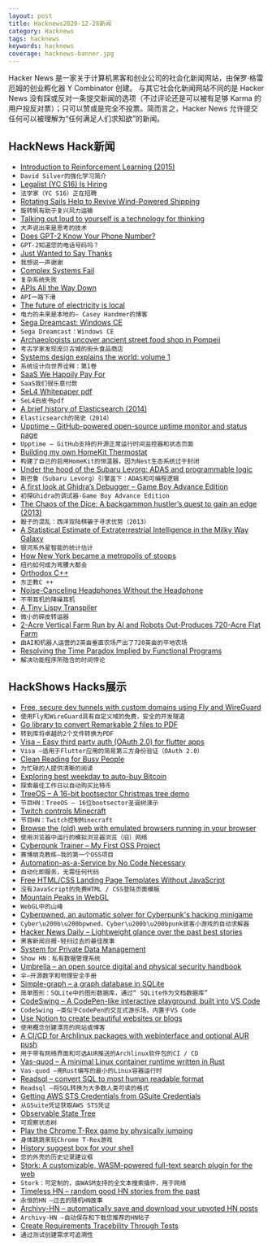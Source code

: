 ```yaml
---
layout: post
title: Hacknews2020-12-28新闻
category: Hacknews
tags: hacknews
keywords: hacknews
coverage: hacknews-banner.jpg
---
```


Hacker News 是一家关于计算机黑客和创业公司的社会化新闻网站，由保罗·格雷厄姆的创业孵化器 Y Combinator 创建。
与其它社会化新闻网站不同的是 Hacker News 没有踩或反对一条提交新闻的选项（不过评论还是可以被有足够 Karma 的用户投反对票）；只可以赞或是完全不投票。简而言之，Hacker News 允许提交任何可以被理解为“任何满足人们求知欲”的新闻。

## HackNews Hack新闻


- [Introduction to Reinforcement Learning (2015)](https://deepmind.com/learning-resources/-introduction-reinforcement-learning-david-silver)
- `David Silver的强化学习简介`
- [Legalist (YC S16) Is Hiring](https://www.workatastartup.com/jobs/41335)
- `法学家（YC S16）正在招聘`
- [Rotating Sails Help to Revive Wind-Powered Shipping](https://www.scientificamerican.com/article/rotating-sails-help-to-revive-wind-powered-shipping/)
- `旋转帆有助于复兴风力运输`
- [Talking out loud to yourself is a technology for thinking](https://psyche.co/ideas/talking-out-loud-to-yourself-is-a-technology-for-thinking)
- `大声说出来是思考的技术`
- [Does GPT-2 Know Your Phone Number?](https://bair.berkeley.edu/blog/2020/12/20/lmmem/)
- `GPT-2知道您的电话号码吗？`
- [Just Wanted to Say Thanks](https://github.com/compumike/hairpin-proxy/issues/5)
- `我想说一声谢谢`
- [Complex Systems Fail](https://how.complexsystems.fail)
- `复杂系统失败`
- [APIs All the Way Down](https://notboring.substack.com/p/apis-all-the-way-down)
- `API一路下滑`
- [The future of electricity is local](https://caseyhandmer.wordpress.com/2020/12/27/the-future-of-electricity-is-local/)
- `电力的未来是本地的– Casey Handmer的博客`
- [Sega Dreamcast: Windows CE](https://segaretro.org/Windows_CE)
- `Sega Dreamcast：Windows CE`
- [Archaeologists uncover ancient street food shop in Pompeii](https://www.reuters.com/article/italy-pompeii-idUSKBN2900D3)
- `考古学家发现庞贝古城的街头食品商店`
- [Systems design explains the world: volume 1](https://apenwarr.ca/log/20201227)
- `系统设计向世界诠释：第1卷`
- [SaaS We Happily Pay For](https://francescodilorenzo.com/saas-we-pay-for)
- `SaaS我们很乐意付款`
- [SeL4 Whitepaper pdf](https://sel4.systems/About/seL4-whitepaper.pdf)
- `SeL4白皮书pdf`
- [A brief history of Elasticsearch (2014)](https://jaxenter.com/elasticsearch-founder-interview-112677.html)
- `Elasticsearch的简史（2014）`
- [Upptime – GitHub-powered open-source uptime monitor and status page](https://upptime.js.org/)
- `Upptime – GitHub支持的开源正常运行时间监控器和状态页面`
- [Building my own HomeKit Thermostat](https://www.staycaffeinated.com/2020/12/27/building-my-own-homekit-thermostat-v1)
- `构建了自己的启用HomeKit的恒温器，因为Nest生态系统过于封闭`
- [Under the hood of the Subaru Levorg: ADAS and programmable logic](https://www.embedded-computing.com/home-page/guess-what-s-under-the-hood-of-the-subaru-levorg-adas-and-programmable-logic)
- `斯巴鲁（Subaru Levorg）引擎盖下：ADAS和可编程逻辑`
- [A first look at Ghidra’s Debugger – Game Boy Advance Edition](https://wrongbaud.github.io/posts/ghidra-debugger/)
- `初探Ghidra的调试器-Game Boy Advance Edition`
- [The Chaos of the Dice: A backgammon hustler’s quest to gain an edge (2013)](https://www.newyorker.com/magazine/2013/05/13/the-chaos-of-the-dice)
- `骰子的混乱：西洋双陆棋骗子寻求优势（2013）`
- [A Statistical Estimate of Extraterrestrial Intelligence in the Milky Way Galaxy](https://arxiv.org/abs/2012.07902)
- `银河系外星智能的统计估计`
- [How New York became a metropolis of stoops](https://ephemeralnewyork.wordpress.com/2020/12/07/how-new-york-became-a-metropolis-of-stoops/)
- `纽约如何成为弯腰大都会`
- [Orthodox C++](https://gist.github.com/bkaradzic/2e39896bc7d8c34e042b)
- `东正教C ++`
- [Noise-Canceling Headphones Without the Headphone](https://spectrum.ieee.org/tech-talk/consumer-electronics/audiovideo/active-noise-cancellation-using-ldvs)
- `不带耳机的降噪耳机`
- [A Tiny Lispy Transpiler](https://github.com/LingDong-/wax)
- `微小的碎皮转运器`
- [2-Acre Vertical Farm Run by AI and Robots Out-Produces 720-Acre Flat Farm](https://www.intelligentliving.co/vertical-farm-out-produces-flat-farm/)
- `由AI和机器人运营的2英亩垂直农场产出了720英亩的平地农场`
- [Resolving the Time Paradox Implied by Functional Programs](https://softwarefordays.com/post/resolving-the-fp-time-paradox/)
- `解决功能程序所隐含的时间悖论`


## HackShows Hacks展示

- [ Free, secure dev tunnels with custom domains using Fly and WireGuard](https://github.com/LukeLambert/fly-dev-tunnel)
- `使用Fly和WireGuard具有自定义域的免费，安全的开发隧道`
- [ Go library to convert Remarkable 2 files to PDF](https://github.com/poundifdef/go-remarkable2pdf)
- `转到库将卓越的2个文件转换为PDF`
- [ Visa – Easy third party auth (OAuth 2.0) for flutter apps](https://github.com/e-oj/visa)
- `Visa –适用于Flutter应用的简易第三方身份验证（OAuth 2.0）`
- [ Clean Reading for Busy People](https://pipecontent.com/)
- `为忙碌的人提供清晰的阅读`
- [ Exploring best weekday to auto-buy Bitcoin](https://github.com/berkserbet/bitcoin-autobuy-weekday-comparison/blob/main/comparison.ipynb)
- `探索最佳工作日以自动购买比特币`
- [ TreeOS – A 16-bit bootsector Christmas tree demo](https://github.com/cfallin/treeos)
- `节目HN：TreeOS – 16位bootsector圣诞树演示`
- [ Twitch controls Minecraft](https://github.com/braydo25/TwitchControlsMinecraft)
- `节目HN：Twitch控制Minecraft`
- [ Browse the (old) web with emulated browsers running in your browser](https://oldweb.today/)
- `使用浏览器中运行的模拟浏览器浏览（旧）网络`
- [ Cyberpunk Trainer – My First OSS Project](item?id=25532366)
- `赛博朋克教练–我的第一个OSS项目`
- [ Automation-as-a-Service by No Code Necessary](https://nocodenecessary.co/)
- `自动化即服务，无需任何代码`
- [ Free HTML/CSS Landing Page Templates Without JavaScript](https://uisual.com)
- `没有JavaScript的免费HTML / CSS登陆页面模板`
- [ Mountain Peaks in WebGL](https://felixpalmer.github.io/peaks-of-austria/)
- `WebGL中的山峰`
- [ Cyberpwned, an automatic solver for Cyberpunk's hacking minigame](https://github.com/nicolas-siplis/cyberpwned)
- `Cyber\u200b\u200bpwned，Cyber\u200b\u200bpunk骇客小游戏的自动求解器`
- [ Hacker News Daily – Lightweight glance over the past best stories](https://lopespm.github.io/hackernews-daily)
- `黑客新闻日报-轻扫过去的最佳故事`
- [ System for Private Data Management](https://github.com/Volmarg/personal-management-system)
- `Show HN：私有数据管理系统`
- [ Umbrella – an open source digital and physical security handbook](https://umbrella.secfirst.org)
- `伞–开源数字和物理安全手册`
- [ Simple-graph – a graph database in SQLite](https://github.com/dpapathanasiou/simple-graph)
- `简单图形：SQLite中的图形数据库，通过“ SQLite作为文档数据库”`
- [ CodeSwing – A CodePen-like interactive playground, built into VS Code](https://github.com/codespaces-contrib/codeswing)
- `CodeSwing –类似于CodePen的交互式游乐场，内置于VS Code`
- [ Use Notion to create beautiful websites or blogs](https://notelet.so)
- `使用概念创建漂亮的网站或博客`
- [ A CI/CD for Archlinux packages with webinterface and optional AUR push](https://github.com/bionade24/abs_cd)
- `用于带有网络界面和可选AUR推送的Archlinux软件包的CI / CD`
- [ Vas-quod – A minimal Linux container runtime written in Rust](https://github.com/flouthoc/vas-quod)
- `Vas-quod –用Rust编写的最小的Linux容器运行时`
- [ Readsql – convert SQL to most human readable format](https://github.com/AzisK/readsql)
- `Readsql –将SQL转换为大多数人类可读的格式`
- [ Getting AWS STS Credentials from GSuite Credentials](https://github.com/cucxabong/aws-google-login)
- `从GSuite凭证获取AWS STS凭证`
- [ Observable State Tree](https://github.com/mfbx9da4/observable-state-tree)
- `可观察状态树`
- [ Play the Chrome T-Rex game by physically jumping](https://github.com/veggiedefender/projectordino)
- `身体跳跳来玩Chrome T-Rex游戏`
- [ History suggest box for your shell](https://github.com/adder46/hstr-rs)
- `您的外壳的历史记录建议框`
- [ Stork: A customizable, WASM-powered full-text search plugin for the web](https://stork-search.net)
- `Stork：可定制的，由WASM支持的全文本搜索插件，用于网络`
- [ Timeless HN – random good HN stories from the past](http://thn.rakhim.org/)
- `永恒的HN –过去的随机HN故事`
- [ Archivy-HN – automatically save and download your upvoted HN posts](https://github.com/archivy/archivy-hn)
- `Archivy-HN –自动保存和下载您推荐的HN帖子`
- [ Create Requirements Tracebility Through Tests](https://kown7.github.io/pymergevcd/reqdevsecops.html)
- `通过测试创建需求可追溯性`

